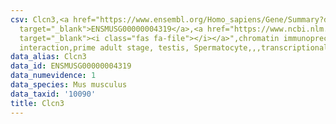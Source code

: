 ```yaml
---
csv: Clcn3,<a href="https://www.ensembl.org/Homo_sapiens/Gene/Summary?db=core;g=ENSMUSG00000004319"
  target="_blank">ENSMUSG00000004319</a>,<a href="https://www.ncbi.nlm.nih.gov/pubmed/25450459"
  target="_blank"><i class="fas fa-file"></i></a>",chromatin immunoprecipitation assay,direct
  interaction,prime adult stage, testis, Spermatocyte,,,transcriptional regulation,
data_alias: Clcn3
data_id: ENSMUSG00000004319
data_numevidence: 1
data_species: Mus musculus
data_taxid: '10090'
title: Clcn3
---
```

